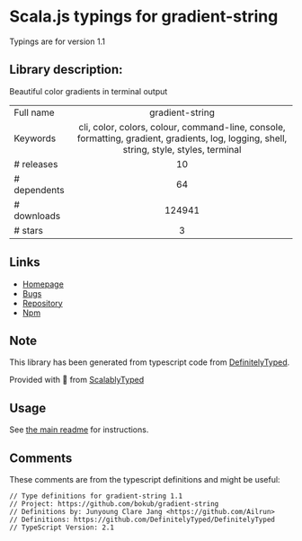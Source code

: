 
# Scala.js typings for gradient-string

Typings are for version 1.1

## Library description:
Beautiful color gradients in terminal output

|                    |                 |
| ------------------ | :-------------: |
| Full name          | gradient-string |
| Keywords           | cli, color, colors, colour, command-line, console, formatting, gradient, gradients, log, logging, shell, string, style, styles, terminal |
| # releases         | 10 |
| # dependents       | 64 |
| # downloads        | 124941 |
| # stars            | 3 |

## Links
- [Homepage](https://github.com/bokub/gradient-string)
- [Bugs](https://github.com/bokub/gradient-string/issues)
- [Repository](https://github.com/bokub/gradient-string)
- [Npm](https://www.npmjs.com/package/gradient-string)
    


## Note
This library has been generated from typescript code from [DefinitelyTyped](https://definitelytyped.org).

Provided with :purple_heart: from [ScalablyTyped](https://github.com/oyvindberg/ScalablyTyped)

## Usage
See [the main readme](../../readme.md) for instructions.

## Comments

These comments are from the typescript definitions and might be useful:
```
// Type definitions for gradient-string 1.1
// Project: https://github.com/bokub/gradient-string
// Definitions by: Junyoung Clare Jang <https://github.com/Ailrun>
// Definitions: https://github.com/DefinitelyTyped/DefinitelyTyped
// TypeScript Version: 2.1

```

